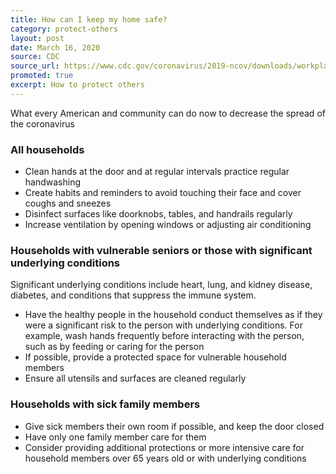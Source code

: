 ```yaml
---
title: How can I keep my home safe?
category: protect-others
layout: post
date: March 16, 2020
source: CDC
source_url: https://www.cdc.gov/coronavirus/2019-ncov/downloads/workplace-school-and-home-guidance.pdf
promoted: true
excerpt: How to protect others
---
```

What every American and community can do now to decrease the spread of the coronavirus

### All households
- Clean hands at the door and at regular intervals practice regular handwashing
- Create habits and reminders to avoid touching their face and cover coughs and sneezes
- Disinfect surfaces like doorknobs, tables, and handrails regularly
- Increase ventilation by opening windows or adjusting air conditioning

### Households with vulnerable seniors or those with significant underlying conditions

Significant underlying conditions include heart, lung, and kidney disease,
diabetes, and conditions that suppress the immune system.

- Have the healthy people in the household conduct themselves as if they were a significant risk to the
person with underlying conditions. For example, wash hands frequently before interacting with the
person, such as by feeding or caring for the person
- If possible, provide a protected space for vulnerable household members
- Ensure all utensils and surfaces are cleaned regularly

### Households with sick family members
- Give sick members their own room if possible, and keep the door closed
- Have only one family member care for them
- Consider providing additional protections or more intensive care for household members over 65
years old or with underlying conditions
